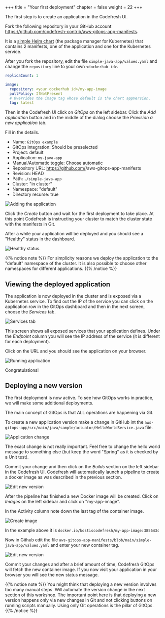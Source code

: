 +++
title = "Your first deployment"
chapter = false
weight = 22
+++



The first step is to create an application in the Codefresh UI.

Fork the following repository in your GitHub account https://github.com/codefresh-contrib/aws-gitops-app-manifests.

It is a [simple Helm chart](https://helm.sh/) (the package manager for Kubernetes) that contains 2 manifests, one of the application and one for the Kubernetes service.

After you fork the repository, edit the file `simple-java-app/values.yaml`
and change the `repository` line to your own `<dockerhub id>`.

```yaml
replicaCount: 1

image:
  repository: <your dockerhub id>/my-app-image
  pullPolicy: IfNotPresent
  # Overrides the image tag whose default is the chart appVersion.
  tag: latest
```  


Then in the Codefresh UI click on *GitOps* on the left sidebar. Click the *Add application* button and in the middle of the dialog choose the *Provision a new application* tab.

Fill in the details.

* Name: `GitOps example`
* GitOps integration: Should be preselected
* Project: default
* Application: `my-java-app`
* Manual/Automatic toggle: Choose automatic
* Repository URL: https://github.com/<your github>/aws-gitops-app-manifests
* Revision: HEAD
* Path: `./simple-java-app`
* Cluster: "in cluster"
* Namespace: "default"
* Directory recurse: true

![Adding the application](/images/gitops/add-application.png)

Click the *Create* button and wait for the first deployment to take place.
At this point Codefresh is instructing your cluster to match the cluster
state with the manifests in Git.

After a while your application will be deployed and you should see a "Healthy"
status in the dashboard.

![Healthy status](/images/gitops/healthy.png)

 {{% notice note %}}
For simplicity reasons we deploy the application to the "default" namespace of the cluster. It is also possible to choose other namespaces for different applications.
{{% /notice %}}

## Viewing the deployed application

The application is now deployed in the cluster and is exposed via a Kubernetes service.
To find out the IP of the service you can click on the application row
in the GitOps dashboard and then in the next screen, choose the *Services* tab.

![Services tab](/images/gitops/services.png)

This screen shows all exposed services that your application defines. Under the *Endpoint* column you will see the IP address of the service (it is different for each deployment).

Click on the URL and you should see the application on your browser.


![Running application](/images/gitops/app.png)


Congratulations! 


## Deploying a new version

The first deployment is now active. To see how GitOps works in practice, we will make some additional deployments.

The main concept of GitOps is that ALL operations are happening via Git. 

To create a new application version make a change in GitHub int the `aws-gitops-app/src/main/java/sample/actuator/HelloWorldService.java` file.

![Application change](/images/gitops/app-change.png)

The exact change is not really important. Feel free to change the hello world message to something else (but keep the word "Spring" as it is checked by a Unit test).



Commit your change and then click on the *Builds* section on the left sidebar in the Codefresh UI. Codefresh will automatically launch a pipeline to create a docker image as was described in the previous section.

![Edit new version](/images/gitops/git-change-app.png)

After the pipeline has finished a new Docker image will be created. Click on *Images* on the left sidebar and click on "my-app-image".

In the Activity column note down the last tag of the container image.

![Create image](/images/gitops/image-tag.png)

In the example above it is `docker.io/kostiscodefresh/my-app-image:385643c`

Now in Github edit the file `aws-gitops-app-manifests/blob/main/simple-java-app/values.yaml` and enter your new container tag.

![Edit new version](/images/gitops/new-version-manual.png)

Commit your changes and after a brief amount of time, Codefresh GitOps will fetch the new container image. If you now visit your application in your browser 
you will see the new status message.

{{% notice note %}}
You might think that deploying a new version involves too many manual steps. Will automate the version change in the next section of this workshop. The important point here is that deploying a new version happens only via new changes in Git and not clicking buttons on running scripts manually. Using only Git operations is the pillar of GitOps.
{{% /notice %}}






